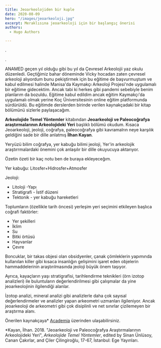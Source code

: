 ```yaml
---
title: Jeoarkeolojiden bir kuple
date: 2020-08-09
hero: "/images/jeoarkeoloji.jpg"
excerpt: Meraklısına jeoarkeoloji için bir başlangıç önerisi
authors:
  - Hugo Authors

---
```


.

.

ANAMED geçen yıl olduğu gibi bu yıl da Çevresel Arkeolojii yaz okulu düzenledi. Geçtiğimiz bahar döneminde Vicky hocadan zaten çevresel arkeoloji alıyordum bunu pekiştirmek için bu eğitime de başvurmuştum ve kabul edilmesi halinde Manisa'da Kaymakçı Arkeoloji Projesi'nde uygulamalı bir eğitime gidecektim. Ancak tabi ki herkes gibi pandemi sebebiyle benim planlarım da bozuldu. Eğitime kabul edildim ancak eğitim Kaymakçı'da uygulamalı olmak yerine Koç Üniversitesinin online eğitim platformunda sürdürüldü. Bu eğitimde derslerden birinde verilen kaynakçadaki bir kitap bölümünü sizlerle paylaşacağım. 

**Arkeolojide Temel Yöntemler** kitabından **Jeoarkeoloji ve Paleocoğrafya araştırmalarının Arkeolojideki Yeri** başlıklı bölümü okudum. Kısaca Jeoarkeoloji, jeoloji, coğrafya, paleocoğrafya gibi kavramalrın neye karşılık geldiğini sade bir dille anlatmış **İlhan Kayan**. 

Yeryüzü bilim coğrafya, yer kabuğu bilimi jeoloji, Yer'in arkeolojik araştırrmalardaki önemini çok anlaşılır bir dille okuyucuya aktarıyor. 

Özetin özeti bir kaç notu ben de buraya ekleyeceğım. 

Yer kabuğu: Litosfer+Hidrosfer+Atmosfer

Jeoloji: 

- Litoloji -Yapı
- Stratigrafi - İstif düzeni 
- Tektonik - yer kabuğu hareketleri 

Toplumların (özellikle tarih öncesi) yerleşim yeri seçimini etkileyen başlıca coğrafi faktörler:

- Yer şekilleri
- İklim
- Su
- Bitki örtüsü
- Hayvanlar
- Çevre

Boncuklar, bir takas objesi olan obsidyenler, çanak çömleklerin yapımında kullanılan killer gibi kısaca insanlığın gelişimini işaret eden objelerin hammaddelerinin araştırılmasında jeoloji büyük önem taşıyor. 

Ayrıca, kayaçların yaşı stratigrafisi, tarihlendirme teknikleri (örn izotop analizleri) ile buluntuların değerlendirilmesi gibi çalışmalar da yine jeoarkeolojinin ilgilendiği alanlar. 

İzotop analizi, mineral analizi gibi analizlerle daha çok sayısal değerlendirmeler ve analizler yapan arkeometri uzmanları ilgileniyor. Ancak jeoarkeoloji de arkeometri gibi çok disiplinli ve net sınırlar çizilemeyen bir araştırma alanı. 

Önerilen kaynakçaya* [Academia](https://www.academia.edu/36693324/80_2018_Jeoarkeoloji_ve_paleocoğrafya_araştırmalarının_arkeolojideki_yeri) üzerinden ulaşabilirsiniz. 

*Kayan, İlhan. 2018. "Jeoarkeoloji ve Paleocoğrafya Araştırmalarının Arkeolojideki Yeri", *Arkeolojide Temel Yöntemler*, edited by Sinan Ünlüsoy, Canan Çakırlar, and Çiler Çilingiroğlu, 17-67, İstanbul: Ege Yayınları.